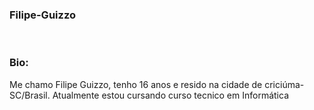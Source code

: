 ### Filipe-Guizzo
<br>

### Bio:
Me chamo Filipe Guizzo, tenho 16 anos e resido na cidade de criciúma-SC/Brasil. Atualmente estou cursando curso tecnico em Informática 
